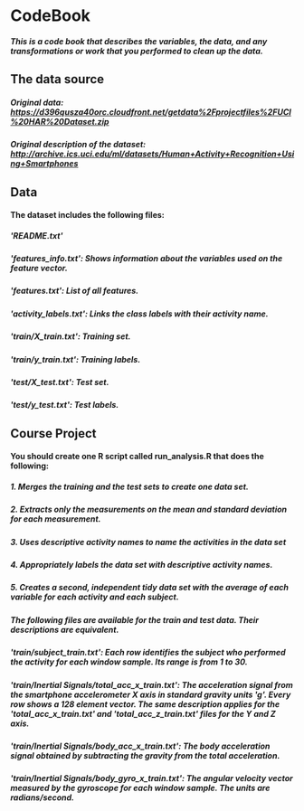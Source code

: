 # CodeBook

##### This is a code book that describes the variables, the data, and any transformations or work that you performed to clean up the data.

## The data source
##### Original data: https://d396qusza40orc.cloudfront.net/getdata%2Fprojectfiles%2FUCI%20HAR%20Dataset.zip
##### Original description of the dataset: http://archive.ics.uci.edu/ml/datasets/Human+Activity+Recognition+Using+Smartphones

## Data
#### The dataset includes the following files:

##### 'README.txt'

##### 'features_info.txt': Shows information about the variables used on the feature vector.

##### 'features.txt': List of all features.

##### 'activity_labels.txt': Links the class labels with their activity name.

##### 'train/X_train.txt': Training set.

##### 'train/y_train.txt': Training labels.

##### 'test/X_test.txt': Test set.

##### 'test/y_test.txt': Test labels.
## Course Project
#### You should create one R script called run_analysis.R that does the following:
#####     1. Merges the training and the test sets to create one data set.
#####     2. Extracts only the measurements on the mean and standard deviation for each measurement.
#####     3. Uses descriptive activity names to name the activities in the data set
#####     4. Appropriately labels the data set with descriptive activity names.
#####     5. Creates a second, independent tidy data set with the average of each variable for each activity and each subject.

##### The following files are available for the train and test data. Their descriptions are equivalent.

##### 'train/subject_train.txt': Each row identifies the subject who performed the activity for each window sample. Its range is from 1 to 30.

##### 'train/Inertial Signals/total_acc_x_train.txt': The acceleration signal from the smartphone accelerometer X axis in standard gravity units 'g'. Every row shows a 128 element vector. The same description applies for the 'total_acc_x_train.txt' and 'total_acc_z_train.txt' files for the Y and Z axis.

##### 'train/Inertial Signals/body_acc_x_train.txt': The body acceleration signal obtained by subtracting the gravity from the total acceleration.

##### 'train/Inertial Signals/body_gyro_x_train.txt': The angular velocity vector measured by the gyroscope for each window sample. The units are radians/second.

